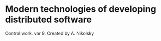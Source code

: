 # Modern technologies of developing distributed software
Control work. var 9. Created by A. Nikolsky

